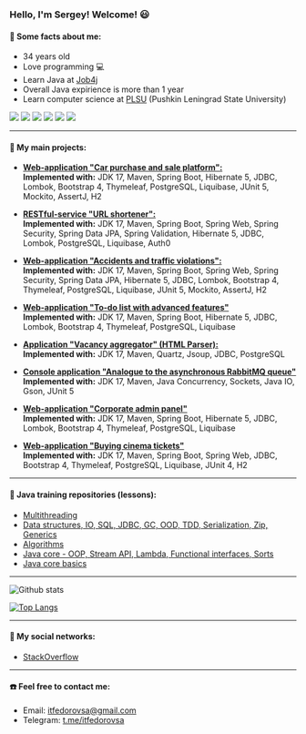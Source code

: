 ### Hello, I'm Sergey! Welcome! :smiley:

#### :memo: Some facts about me:  
- 34 years old
- Love programming :computer:  
- Learn Java at [Job4j](https://job4j.ru/)
- Overall Java expirience is more than 1 year  
- Learn computer science at [PLSU](https://lengu.ru/inen/about-university/brief-description-of-the-university) (Pushkin Leningrad State University)  


![](https://img.shields.io/badge/Java-%3E%3D11-lightgrey) ![](https://img.shields.io/badge/Spring-%3E%3D5-lightgrey) ![](https://img.shields.io/badge/Hibernate-%3E%3D5-lightgrey) 
![](https://img.shields.io/badge/PostgreSQL-%3E%3D11-lightgrey) ![](https://img.shields.io/badge/Maven-3-lightgrey) ![](https://img.shields.io/badge/JUnit-5-lightgrey) 

***

#### :memo: My main projects:   
- [**Web-application "Car purchase and sale platform":**](https://github.com/itfedorovsa/job4j_cars)  
**Implemented with:** JDK 17, Maven, Spring Boot, Hibernate 5, JDBC, Lombok, Bootstrap 4, Thymeleaf, PostgreSQL, Liquibase, JUnit 5, Mockito, AssertJ, H2

- [**RESTful-service "URL shortener":**](https://github.com/itfedorovsa/job4j_url_shortcut)  
**Implemented with:** JDK 17, Maven, Spring Boot, Spring Web, Spring Security, Spring Data JPA, Spring Validation, Hibernate 5, JDBC, Lombok, PostgreSQL, Liquibase, Auth0

- [**Web-application "Accidents and traffic violations":**](https://github.com/itfedorovsa/job4j_accidents)  
**Implemented with:** JDK 17, Maven, Spring Boot, Spring Web, Spring Security, Spring Data JPA, Hibernate 5, JDBC, Lombok, Bootstrap 4, Thymeleaf, PostgreSQL, Liquibase, JUnit 5, Mockito, AssertJ, H2

- [**Web-application "To-do list with advanced features"**](https://github.com/itfedorovsa/job4j_todo)  
**Implemented with:** JDK 17, Maven, Spring Boot, Hibernate 5, JDBC, Lombok, Bootstrap 4, Thymeleaf, PostgreSQL, Liquibase

- [**Application "Vacancy aggregator" (HTML Parser):**](https://github.com/itfedorovsa/job4j_grabber)  
**Implemented with:** JDK 17, Maven, Quartz, Jsoup, JDBC, PostgreSQL

- [**Console application "Analogue to the asynchronous RabbitMQ queue"**](https://github.com/itfedorovsa/job4j_pooh)  
**Implemented with:** JDK 17, Maven, Java Concurrency, Sockets, Java IO, Gson, JUnit 5

- [**Web-application "Corporate admin panel"**](https://github.com/itfedorovsa/admin_authorization)  
**Implemented with:** JDK 17, Maven, Spring Boot, Hibernate 5, JDBC, Lombok, Bootstrap 4, Thymeleaf, PostgreSQL, Liquibase

- [**Web-application "Buying cinema tickets"**](https://github.com/itfedorovsa/job4j_cinema)  
**Implemented with:** JDK 17, Maven, Spring Boot, Spring Web, JDBC, Bootstrap 4, Thymeleaf, PostgreSQL, Liquibase, JUnit 4, H2  

***

#### :memo: Java training repositories (lessons):

- [Multithreading](https://github.com/itfedorovsa/job4j_threads)  
- [Data structures, IO, SQL, JDBC, GC, OOD, TDD, Serialization, Zip, Generics](https://github.com/itfedorovsa/job4j_design)
- [Algorithms](https://github.com/itfedorovsa/algorithms)
- [Java core - OOP, Stream API, Lambda, Functional interfaces, Sorts](https://github.com/itfedorovsa/job4j_tracker)
- [Java core basics](https://github.com/itfedorovsa/job4j_elementary)

***

![Github stats](https://github-readme-stats.vercel.app/api?username=itfedorovsa&hide=stars,prs,issues,contribs)

[![Top Langs](https://github-readme-stats.vercel.app/api/top-langs/?username=itfedorovsa&layout=compact)](https://github.com/ShamRail/github-readme-stats)

***

#### :memo: My social networks:
- [StackOverflow](https://stackoverflow.com/users/19207621/itfedorovsa)

***

#### :telephone: Feel free to contact me:
- Email: itfedorovsa@gmail.com
- Telegram: [t.me/itfedorovsa](t.me/itfedorovsa)

